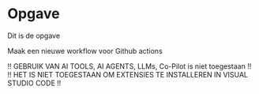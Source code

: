 # Opgave
Dit is de opgave

Maak een nieuwe workflow voor Github actions

!! GEBRUIK VAN AI TOOLS, AI AGENTS, LLMs, Co-Pilot is niet toegestaan !!
!! HET IS NIET TOEGESTAAN OM EXTENSIES TE INSTALLEREN IN VISUAL STUDIO CODE !!
 